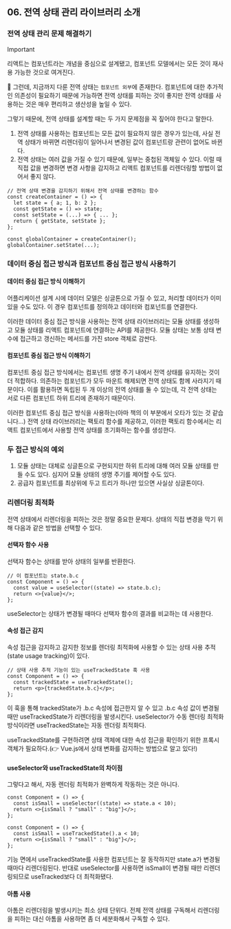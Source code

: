 ## 06. 전역 상태 관리 라이브러리 소개

### 전역 상태 관리 문제 해결하기

> [!IMPORTANT]
> 리액트는 컴포넌트라는 개념을 중심으로 설계됐고, 컴포넌트 모델에서는 모든 것이 재사용 가능한 것으로 여겨진다.

🔫 그런데, 지금까지 다룬 전역 상태는 `컴포넌트 외부`에 존재한다. 컴포넌트에 대한 추가적인 의존성이 필요하기 때문에 가능하면 전역 상태를 피하는 것이 좋지만 전역 상태를 사용하는 것은 매우 편리하고 생산성을 높일 수 있다.

그렇기 때문에, 전역 상태를 설계할 때는 두 가지 문제점을 꼭 짚어야 한다고 말한다.

1. 전역 상태를 사용하는 컴포넌트는 모든 값이 필요하지 않은 경우가 있는데, 사실 전역 상태가 바뀌면 리렌더링이 일어나서 변경된 값이 컴포넌트랑 관련이 없어도 바뀐다.
2. 전역 상태는 여러 값을 가질 수 있기 때문에, 일부는 중첩된 객체일 수 있다. 이럴 때 직접 값을 변경하면 변경 사항을 감지하고 리액트 컴포넌트를 리렌더링할 방법이 없어서 좋지 않다.

```tsx
// 전역 상태 변경을 감지하기 위해서 전역 상태를 변경하는 함수
const createContainer = () => {
  let state = { a; 1, b: 2 };
  const getState = () => state;
  const setState = (...) => { ... };
  return { getState, setState };
};

const globalContainer = createContainer();
globalContainer.setState(...);
```

### 데이터 중심 접근 방식과 컴포넌트 중심 접근 방식 사용하기

#### 데이터 중심 접근 방식 이해하기

어플리케이션 설계 시에 데이터 모델은 싱글톤으로 가질 수 있고, 처리할 데이터가 이미 있을 수도 있다. 이 경우 컴포넌트를 정의하고 데이터와 컴포넌트를 연결한다.

이러한 데이터 중심 접근 방식을 사용하는 전역 상태 라이브러리는 모듈 상태를 생성하고 모듈 상태를 리액트 컴포넌트에 연결하는 API를 제공한다. 모듈 상태는 보통 상태 변수에 접근하고 갱신하는 메서드를 가진 store 객체로 감싼다.

#### 컴포넌트 중심 접근 방식 이해하기

컴포넌트 중심 접근 방식에서는 컴포넌트 생명 주기 내에서 전역 상태를 유지하는 것이 더 적합하다. 의존하는 컴포넌트가 모두 마운트 해제되면 전역 상태도 함께 사라지기 때문이다. 이를 활용하면 독립된 두 개 이상의 전역 상태를 둘 수 있는데, 각 전역 상태는 서로 다른 컴포넌트 하위 트리에 존재하기 때문이다.

이러한 컴포넌트 중심 접근 방식을 사용하는(아마 책의 이 부분에서 오타가 있는 것 같습니다...) 전역 상태 라이브러리는 팩토리 함수를 제공하고, 이러한 팩토리 함수에서는 리액트 컴포넌트에서 사용할 전역 상태를 초기화하는 함수를 생성한다.

### 두 접근 방식의 예외

1. 모듈 상태는 대체로 싱글톤으로 구현되지만 하위 트리에 대해 여러 모듈 상태를 만들 수도 있다. 심지어 모듈 상태의 생명 주기를 제어할 수도 있다.
2. 공급자 컴포넌트를 최상위에 두고 트리가 하나만 있으면 사실상 싱글톤이다.

### 리렌더링 최적화

전역 상태에서 리렌더링을 피하는 것은 정말 중요한 문제다. 상태의 직접 변경을 막기 위해 다음과 같은 방법을 선택할 수 있다.

#### 선택자 함수 사용

선택자 함수는 상태를 받아 상태의 일부를 반환한다.

```tsx
// 이 컴포넌트는 state.b.c
const Component = () => {
  const value = useSelector((state) => state.b.c);
  return <>{value}</>;
};
```

useSelector는 상태가 변경될 때마다 선택자 함수의 결과를 비교하는 데 사용한다.

#### 속성 접근 감지

속성 접근을 감지하고 감지한 정보를 렌더링 최적화에 사용할 수 있는 상태 사용 추적(state usage tracking)이 있다.

```tsx
// 상태 사용 추적 기능이 있는 useTrackedState 훅 사용
const Component = () => {
  const trackedState = useTrackedState();
  return <p>{trackedState.b.c}</p>;
};
```

이 훅을 통해 trackedState가 .b.c 속성에 접근한지 알 수 있고 .b.c 속성 값이 변경될 때만 useTrackedState가 리렌더링을 발생시킨다. useSelector가 수동 렌더링 최적화 방식이라면 useTrackedState는 자동 렌더링 최적화다.

useTrackedState를 구현하려면 상태 객체에 대한 속성 접근을 확인하기 위한 프록시 객체가 필요하다.(👉 Vue.js에서 상태 변화를 감지하는 방법으로 알고 있다!)

#### useSelector와 useTrackedState의 차이점

그렇다고 해서, 자동 렌더링 최적화가 완벽하게 작동하는 것은 아니다.

```tsx
const Component = () => {
  const isSmall = useSelector((state) => state.a < 10);
  return <>{isSmall ? "small" : "big"}</>;
};

const Component = () => {
  const isSmall = useTrackedState().a < 10;
  return <>{isSmall ? "small" : "big"}</>;
};
```

기능 면에서 useTrackedState를 사용한 컴포넌트는 잘 동작하지만 state.a가 변경될 때마다 리렌더링된다. 반대로 useSelector를 사용하면 isSmall이 변경될 때만 리렌더링되므로 useTracked보다 더 최적화됐다.

#### 아톰 사용

아톰은 리렌더링을 발생시키는 최소 상태 단위다. 전체 전역 상태를 구독해서 리렌더링을 피하는 대신 아톰을 사용하면 좀 더 세분화해서 구독할 수 있다.
